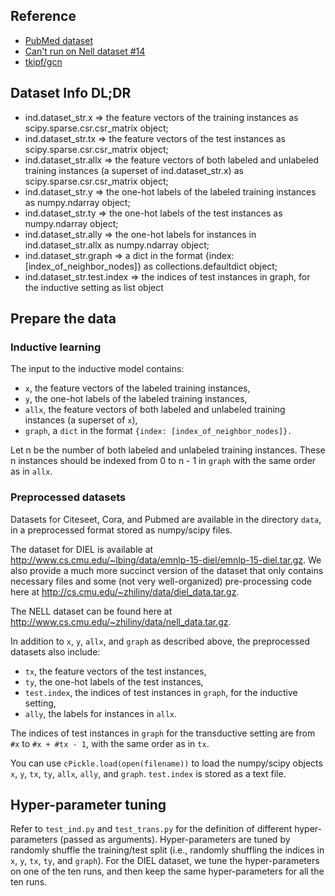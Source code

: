 ## Reference
- [PubMed dataset](http://rtw.ml.cmu.edu/rtw/)
- [Can't run on Nell dataset #14](https://github.com/tkipf/gcn/issues/14)
- [tkipf/gcn](https://github.com/tkipf/gcn.git)

## Dataset Info DL;DR
- ind.dataset_str.x => the feature vectors of the training instances as scipy.sparse.csr.csr_matrix object;
- ind.dataset_str.tx => the feature vectors of the test instances as scipy.sparse.csr.csr_matrix object;
- ind.dataset_str.allx => the feature vectors of both labeled and unlabeled training instances
        (a superset of ind.dataset_str.x) as scipy.sparse.csr.csr_matrix object;
- ind.dataset_str.y => the one-hot labels of the labeled training instances as numpy.ndarray object;
- ind.dataset_str.ty => the one-hot labels of the test instances as numpy.ndarray object;
- ind.dataset_str.ally => the one-hot labels for instances in ind.dataset_str.allx as numpy.ndarray object;
- ind.dataset_str.graph => a dict in the format {index: \[index_of_neighbor_nodes]} as collections.defaultdict
        object;
- ind.dataset_str.test.index => the indices of test instances in graph, for the inductive setting as list object

## Prepare the data

### Inductive learning

The input to the inductive model contains:
- `x`, the feature vectors of the labeled training instances,
- `y`, the one-hot labels of the labeled training instances,
- `allx`, the feature vectors of both labeled and unlabeled training instances (a superset of `x`),
- `graph`, a `dict` in the format `{index: [index_of_neighbor_nodes]}.`

Let n be the number of both labeled and unlabeled training instances. These n instances should be indexed from 0 to n - 1 in `graph` with the same order as in `allx`.

### Preprocessed datasets

Datasets for Citeseet, Cora, and Pubmed are available in the directory `data`, in a preprocessed format stored as numpy/scipy files.

The dataset for DIEL is available at http://www.cs.cmu.edu/~lbing/data/emnlp-15-diel/emnlp-15-diel.tar.gz. We also provide a much more succinct version of the dataset that only contains necessary files and some (not very well-organized) pre-processing code here at http://cs.cmu.edu/~zhiliny/data/diel_data.tar.gz.

The NELL dataset can be found here at http://www.cs.cmu.edu/~zhiliny/data/nell_data.tar.gz.

In addition to `x`, `y`, `allx`, and `graph` as described above, the preprocessed datasets also include:
- `tx`, the feature vectors of the test instances,
- `ty`, the one-hot labels of the test instances,
- `test.index`, the indices of test instances in `graph`, for the inductive setting,
- `ally`, the labels for instances in `allx`.

The indices of test instances in `graph` for the transductive setting are from `#x` to `#x + #tx - 1`, with the same order as in `tx`.

You can use `cPickle.load(open(filename))` to load the numpy/scipy objects `x`, `y`, `tx`, `ty`, `allx`, `ally`, and `graph`. `test.index` is stored as a text file.

## Hyper-parameter tuning

Refer to `test_ind.py` and `test_trans.py` for the definition of different hyper-parameters (passed as arguments). Hyper-parameters are tuned by randomly shuffle the training/test split (i.e., randomly shuffling the indices in `x`, `y`, `tx`, `ty`, and `graph`). For the DIEL dataset, we tune the hyper-parameters on one of the ten runs, and then keep the same hyper-parameters for all the ten runs.
